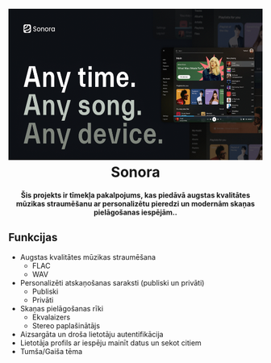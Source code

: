 <h1 align="center">
  <br>
  <img src="assets/Sonora Readme Poster.png" alt="Sonora" height="300">
  <br>
  Sonora
  <br>
</h1>

<h4 align="center">Šis projekts ir tīmekļa pakalpojums, kas piedāvā augstas kvalitātes mūzikas straumēšanu ar personalizētu pieredzi un modernām skaņas pielāgošanas iespējām.</a>.</h4>

## Funkcijas

* Augstas kvalitātes mūzikas straumēšana
  - FLAC
  - WAV
* Personalizēti atskaņošanas saraksti (publiski un privāti)
  - Publiski
  - Privāti
* Skaņas pielāgošanas rīki
  - Ekvalaizers
  - Stereo paplašinātājs
* Aizsargāta un droša lietotāju autentifikācija
* Lietotāja profils ar iespēju mainīt datus un sekot citiem
* Tumša/Gaiša tēma
